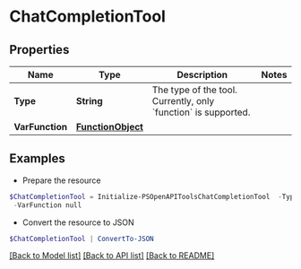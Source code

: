 # ChatCompletionTool
## Properties

Name | Type | Description | Notes
------------ | ------------- | ------------- | -------------
**Type** | **String** | The type of the tool. Currently, only &#x60;function&#x60; is supported. | 
**VarFunction** | [**FunctionObject**](FunctionObject.md) |  | 

## Examples

- Prepare the resource
```powershell
$ChatCompletionTool = Initialize-PSOpenAPIToolsChatCompletionTool  -Type null `
 -VarFunction null
```

- Convert the resource to JSON
```powershell
$ChatCompletionTool | ConvertTo-JSON
```

[[Back to Model list]](../README.md#documentation-for-models) [[Back to API list]](../README.md#documentation-for-api-endpoints) [[Back to README]](../README.md)


